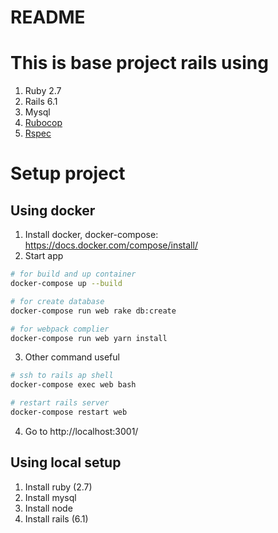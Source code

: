 # README

# This is base project rails using

1. Ruby 2.7
2. Rails 6.1
3. Mysql
4. [Rubocop](https://github.com/rubocop/rubocop)
5. [Rspec](https://github.com/rspec/rspec-rails)

# Setup project

## Using docker
1. Install docker, docker-compose: https://docs.docker.com/compose/install/
2. Start app

```bash
# for build and up container
docker-compose up --build

# for create database
docker-compose run web rake db:create

# for webpack complier
docker-compose run web yarn install

```
3. Other command useful
```bash
# ssh to rails ap shell
docker-compose exec web bash

# restart rails server
docker-compose restart web
```
4. Go to http://localhost:3001/

## Using local setup
1. Install ruby (2.7)
2. Install mysql
3. Install node
4. Install rails (6.1)

